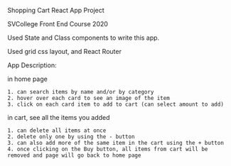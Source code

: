 Shopping Cart React App Project

SVCollege Front End Course 2020

Used State and Class components to write this app.

Used grid css layout, and React Router

App Description:

in home page

	1. can search items by name and/or by category
	2. hover over each card to see an image of the item
	3. click on each card item to add to cart (can select amount to add)
	
in cart, see all the items you added

	1. can delete all items at once
	2. delete only one by using the - button
	3. can also add more of the same item in the cart using the + button
	4. once clicking on the Buy button, all items from cart will be removed and page will go back to home page